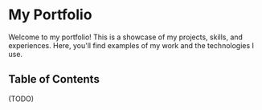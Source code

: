 # My Portfolio

Welcome to my portfolio! This is a showcase of my projects, skills, and experiences. Here, you'll find examples of my work and the technologies I use.

## Table of Contents

(TODO)